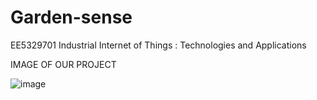 # Garden-sense
EE5329701 Industrial Internet of Things : Technologies and Applications

IMAGE OF OUR PROJECT

![image](https://user-images.githubusercontent.com/56578804/71783643-ae554080-3024-11ea-8325-ad750185c086.png)
